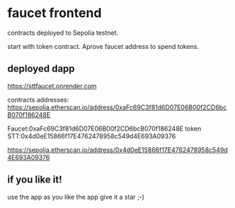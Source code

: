 # faucet frontend
contracts deployed to Sepolia testnet.

start with token contract. Aprove faucet address to spend tokens.

## deployed dapp
https://sttfaucet.onrender.com

contracts addresses:
https://sepolia.etherscan.io/address/0xaFc69C3f81d6D07E06B00f2CD6bcB070f186248E

Faucet:0xaFc69C3f81d6D07E06B00f2CD6bcB070f186248E
token STT:0x4d0eE15866f17E4762478958c549d4E693A09376

https://sepolia.etherscan.io/address/0x4d0eE15866f17E4762478958c549d4E693A09376

## if you like it! 
use the app as you like the app give it a star ;-)



